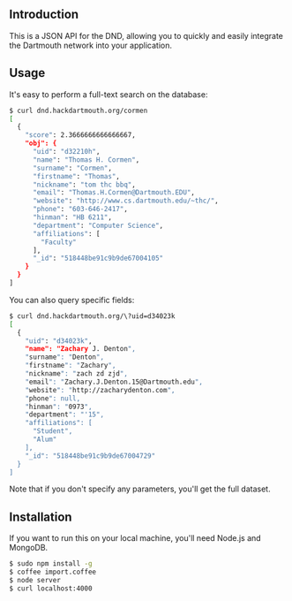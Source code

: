 ## Introduction

This is a JSON API for the DND, allowing you to quickly and easily
integrate the Dartmouth network into your application.

## Usage

It's easy to perform a full-text search on the database:

```bash
$ curl dnd.hackdartmouth.org/cormen
[
  {
    "score": 2.3666666666666667,
    "obj": {
      "uid": "d32210h",
      "name": "Thomas H. Cormen",
      "surname": "Cormen",
      "firstname": "Thomas",
      "nickname": "tom thc bbq",
      "email": "Thomas.H.Cormen@Dartmouth.EDU",
      "website": "http://www.cs.dartmouth.edu/~thc/",
      "phone": "603-646-2417",
      "hinman": "HB 6211",
      "department": "Computer Science",
      "affiliations": [
        "Faculty"
      ],
      "_id": "518448be91c9b9de67004105"
    }
  }
]
```

You can also query specific fields:

```bash
$ curl dnd.hackdartmouth.org/\?uid=d34023k
[
  {
    "uid": "d34023k",
    "name": "Zachary J. Denton",
    "surname": "Denton",
    "firstname": "Zachary",
    "nickname": "zach zd zjd",
    "email": "Zachary.J.Denton.15@Dartmouth.edu",
    "website": "http://zacharydenton.com",
    "phone": null,
    "hinman": "0973",
    "department": "'15",
    "affiliations": [
      "Student",
      "Alum"
    ],
    "_id": "518448be91c9b9de67004729"
  }
]
```

Note that if you don't specify any parameters, you'll get the full dataset.

## Installation

If you want to run this on your local machine, you'll need Node.js and MongoDB.

```bash
$ sudo npm install -g
$ coffee import.coffee
$ node server
$ curl localhost:4000
```

